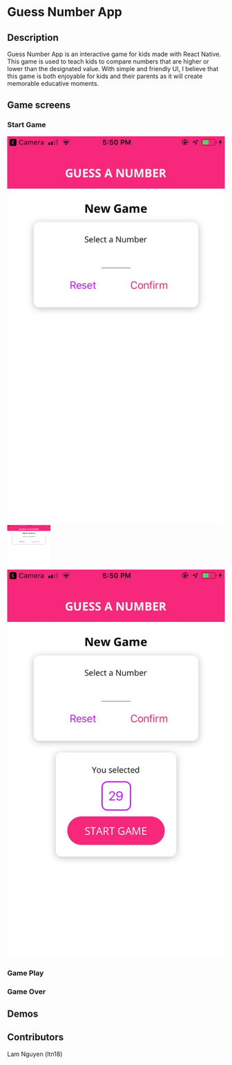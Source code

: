 # Guess Number App

## Description
Guess Number App is an interactive game for kids made with React Native. This game is used to teach kids to compare numbers that are higher or lower than the designated value. With simple and friendly UI, I believe that this game is both enjoyable for kids and their parents as it will create memorable educative moments.

## Game screens
### Start Game
![Main](https://github.com/ltn18/GuessNumberApp/blob/master/public/photos/main.jpg)
<img src="https://github.com/ltn18/GuessNumberApp/blob/master/public/photos/main.jpg" width="100" height="100"/>
![Main Choose](https://github.com/ltn18/GuessNumberApp/blob/master/public/photos/main-choose.jpg)
### Game Play

### Game Over

## Demos

## Contributors
Lam Nguyen (ltn18)